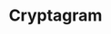 ---
layout: post
title: Cryptagram
creator: Ian Spiro and Matt Tierney
twitter: false
site: https://chrome.google.com/webstore/detail/cryptagram/adabfepaidfgaecmkcekhefdgjaihahc?hl=en
image: https://lh6.googleusercontent.com/ekew9xjKxTeJnmMBtOcBaxgVeCPpMOOVzoIunIr0s5izWbtEg0tw6NXk-2iWtTN8HvkxLfc_6g=s640-h400-e365-rw
featured: false
demodays: true
eboard: false
alumni: false
---